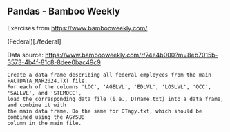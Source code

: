 ## Pandas - Bamboo Weekly

Exercises from https://www.bambooweekly.com/

(Federal)[./federal]

Data source: https://www.bambooweekly.com/r/74e4b000?m=8eb7015b-3573-4b4f-81c8-8dee0bac49c9
```
Create a data frame describing all federal employees from the main FACTDATA_MAR2024.TXT file. 
For each of the columns 'LOC', 'AGELVL', 'EDLVL', 'LOSLVL', 'OCC', 'SALLVL', and 'STEMOCC', 
load the corresponding data file (i.e., DTname.txt) into a data frame, and combine it with 
the main data frame. Do the same for DTagy.txt, which should be combined using the AGYSUB 
column in the main file.
```


